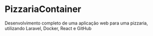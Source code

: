 # PizzariaContainer
Desenvolvimento completo de uma aplicação web para uma pizzaria, utilizando Laravel, Docker, React e GitHub
